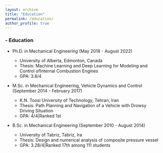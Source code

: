 ```yaml
---
layout: archive
title: "Education"
permalink: /education/
author_profile: true
---
```


### - Education

* Ph.D. in Mechanical Engineering (May 2018 - August 2022)
    * University of Alberta, Edmonton, Canada
    * Thesis: Machine Learning and Deep Learning for Modeling and Control ofInternal Combustion Engines [<i class="fas fa-link"></i>](https://era.library.ualberta.ca/items/7178fa06-8d1f-4b5c-87c5-ff4620bb93da)
    * GPA: 3.8/4

* M.Sc. in Mechanical Engineering, Vehicle Dynamics and Control (September 2014 - February 2017)
    * K.N. Toosi University of Technology, Tehran, Iran
    * Thesis:  Path Planning and Navigation of a Vehicle with Drowsy Driving Situation
    * GPA: 4/4&#124;Ranked 1st

* B.Sc.  in Mechanical Engineering (September 2010 - August 2014)
    * University of Tabriz, Tabriz, Ira
    * Thesis:  Design and numerical analysis of composite pressure vessel
    * GPA: 3.28/4&#124;Ranked 17th among 111 students


<!-- 

### - Professional Certificates
* Graph Neural Network  by Udemy February 2022 [[Certificate](https://www.udemy.com/certificate/UC-c40adf6e-71ff-401c-b467-9d5a46c1141e/)]
* Deep Learning: GANs and Variational Autoencoders by Udemy January 2022 [[Certificate](https://www.udemy.com/certificate/UC-14aeb38b-eabf-4e3a-ab4e-e527292e5008/)]
* Deep learning for image segmentation using Tensorflow 2 by Udemy January 2022 [[Certificate](https://www.udemy.com/certificate/UC-cf063fcb-feca-4d00-970c-6b9c3d92c566/)]
* Deep Learning for Computer Vision with TensorFlow 2 by Udemy January 2022 [[Certificate](https://www.udemy.com/certificate/UC-4c67923d-6c37-4dfa-b457-919ef8f02cfe/)]
* Build Deep Learning Models with TensorFlow by Codecademy in November 2021 [[Certificate](https://www.codecademy.com/profiles/arminNorouziYengeje3353267212/certificates/5f85c4b9c431a800138a60e0)]
* Learn SQL Course by Codecademy in November 2021 [[Certificate](https://www.codecademy.com/profiles/arminNorouziYengeje3353267212/certificates/042a4e5884e3eb6ea1f2a12be6abb851)]
* Build a Machine Learning Model with Python by Codecademy in November 2021 [[Certificate](https://www.codecademy.com/profiles/arminNorouziYengeje3353267212/certificates/5cab64c55f1de8039db366ef)]
* Learn C++  by Codecademy in November 2021	 [[Certificate](https://www.codecademy.com/profiles/arminNorouziYengeje3353267212/certificates/b74a2390dfc4127fa5d43fe147425ad0)]
* Probability Course by Codecademy in November 2021	 [[Certificate](https://www.codecademy.com/profiles/arminNorouziYengeje3353267212/certificates/1d8082be757299e1da03b664a757a4108)]
* Deep Learning Specialization by deeplearning.ai on Coursera in August 20, 2021 (including 5 courses) [[Certificate](https://www.coursera.org/verify/specialization/8XLSWB76CGA8)]
* Reinforcement Learning Specializationby University of Alberta and Alberta Machine Intelligence Institute (AMII) on  Coursera in April 2021 (including 4 courses) [[Certificate](https://www.coursera.org/account/accomplishments/specialization/certificate/UHKR664B4URQ)]
* IBM Data Science Professional Certificate by IBM on Coursera in March 2021 (including 10 courses) [[Certificate](https://www.youracclaim.com/badges/8006f30b-3a41-451e-857f-fa6afaa101cb?source=linked_in_profile)]
* Complete Python Bootcamp by Chris Croft on Udemy in May 2020 [[Certificate](https://www.udemy.com/certificate/UC-6725a76d-32a1-467b-a588-11333487ee5a/)]
* Digital Signal Processing by ́EPFL on Coursera in December 2019 [[Certificate](https://www.coursera.org/account/accomplishments/certificate/ELGQLSXCK4GF)]
* The Complete Product Management by Charles Du on Udemy in November 2019 [[Certificate](http://ude.my/UC-N9HAW2WY)]
* Control of Mobile Robots by Georgia Institute of Technology on Coursera in June 2019 [[Certificate](https://www.coursera.org/account/accomplishments/certificate/6LPL9TZRHZXC)]
* Leadership: Practical Leadership Skills by Chris Croft on Udemy in June 2019 [[Certificate](http://ude.my/UC-TGS1BFJ3)]
* Python Data Structures by University of Michigan on Coursera in June 2019 [[Certificate](https://www.coursera.org/account/accomplishments/certificate/LCLSTHSJFQF3)]
* Machine Learning by Stanford University on Coursera in May 2019 [[Certificate](https://www.coursera.org/account/accomplishments/certificate/MWZJJKHF4RPR)]
* Managing  Major  Engineering  Projects  Specialization by  University  of  Leeds  on  Coursera  in  Dec  2018  (including  3courses) [[Certificate](https://www.coursera.org/account/accomplishments/specialization/certificate/W858BDRLWCPA)]

 -->
